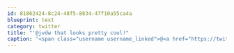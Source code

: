 ```yaml
---
id: 81862424-8c24-48f5-8834-47f10a55ca4a
blueprint: text
category: twitter
title: "'@jvdw that looks pretty cool!"
caption: '<span class="username username_linked">@<a href="https://twitter.com/jvdw" title="John van der Woude">jvdw</a></span> that looks pretty cool!'
---
```

